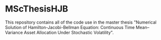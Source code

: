 # MScThesisHJB
This repository contains all of the code use in the master thesis "Numerical Solution of Hamilton-Jacobi-Bellman Equation: Continuous Time Mean–Variance Asset Allocation Under Stochastic Volatility".
